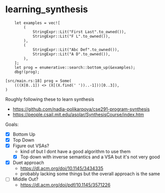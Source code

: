 # learning_synthesis

```
    let examples = vec![
        (
            StringExpr::Lit("First Last".to_owned()),
            StringExpr::Lit("F L".to_owned()),
        ),
        (
            StringExpr::Lit("Abc Def".to_owned()),
            StringExpr::Lit("A D".to_owned()),
        ),
    ];
    let prog = enumerative::search::bottom_up(&examples);
    dbg!(prog);
```

```
[src/main.rs:18] prog = Some(
    (((X[0..1]) <> (X[(X.find(' '))..-1]))[0..3]),
)
```

Roughly following these to learn synthesis
- <https://github.com/nadia-polikarpova/cse291-program-synthesis>
- <https://people.csail.mit.edu/asolar/SynthesisCourse/index.htm>

Goals:
- [X] Bottom Up
- [X] Top Down
- [X] Figure out VSAs?
    - kind of but I dont have a good algorithm to use them
    - [X] Top down with inverse semantics and a VSA but it's not very good
- [X] Duet approach
    - https://dl.acm.org/doi/10.1145/3434335
    - probably lacking some things but the overall approach is the same
- [ ] Middle Out?
  - https://dl.acm.org/doi/pdf/10.1145/3571226
